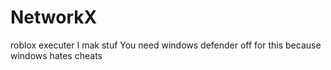 # NetworkX
roblox executer
I mak stuf
You need windows defender off for this because windows hates cheats
